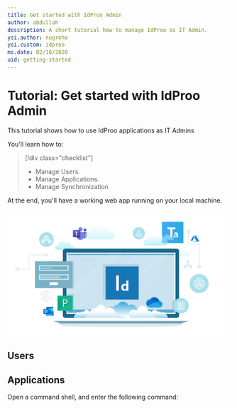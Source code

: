 ```yaml
---
title: Get started with IdProo Admin
author: abdullah
description: A short tutorial how to manage IdProo as IT Admin. 
ysi.author: nugroho
ysi.custom: idproo
ms.date: 02/18/2020
uid: getting-started
---
```

# Tutorial: Get started with IdProo Admin

This tutorial shows how to use IdProo applications as IT Admins

You'll learn how to:

> [!div class="checklist"]
> * Manage Users.
> * Manage Applications.
> * Manage Synchronization 

At the end, you'll have a working web app running on your local machine.

![Web app idproo page](_static/idproo.svg)

## Users
 

## Applications
Open a command shell, and enter the following command:
